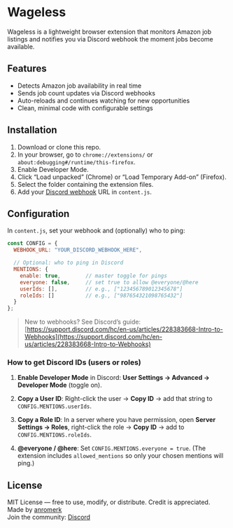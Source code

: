 # Wageless

Wageless is a lightweight browser extension that monitors Amazon job listings and notifies you via Discord webhook the moment jobs become available.

## Features

* Detects Amazon job availability in real time
* Sends job count updates via Discord webhooks
* Auto-reloads and continues watching for new opportunities
* Clean, minimal code with configurable settings

## Installation

1. Download or clone this repo.
2. In your browser, go to `chrome://extensions/` or `about:debugging#/runtime/this-firefox`.
3. Enable Developer Mode.
4. Click “Load unpacked” (Chrome) or “Load Temporary Add-on” (Firefox).
5. Select the folder containing the extension files.
6. Add your [Discord webhook](https://support.discord.com/hc/en-us/articles/228383668-Intro-to-Webhooks) URL in `content.js`.

## Configuration

In `content.js`, set your webhook and (optionally) who to ping:

```js
const CONFIG = {
  WEBHOOK_URL: "YOUR_DISCORD_WEBHOOK_HERE",

  // Optional: who to ping in Discord
  MENTIONS: {
    enable: true,        // master toggle for pings
    everyone: false,     // set true to allow @everyone/@here
    userIds: [],         // e.g., ["123456789012345678"]
    roleIds: []          // e.g., ["987654321098765432"]
  }
};
```

> New to webhooks? See Discord’s guide: [https://support.discord.com/hc/en-us/articles/228383668-Intro-to-Webhooks](https://support.discord.com/hc/en-us/articles/228383668-Intro-to-Webhooks)

### How to get Discord IDs (users or roles)

1. **Enable Developer Mode** in Discord:
   **User Settings → Advanced → Developer Mode** (toggle on).

2. **Copy a User ID**:
   Right-click the user → **Copy ID** → add that string to `CONFIG.MENTIONS.userIds`.

3. **Copy a Role ID**:
   In a server where you have permission, open **Server Settings → Roles**, right-click the role → **Copy ID** → add to `CONFIG.MENTIONS.roleIds`.

4. **@everyone / @here**:
   Set `CONFIG.MENTIONS.everyone = true`.
   (The extension includes `allowed_mentions` so only your chosen mentions will ping.)

## License

MIT License — free to use, modify, or distribute. Credit is appreciated.  
Made by [anromerk](https://github.com/anromerk)  
Join the community: [Discord](https://discord.gg/9BurquCF)

